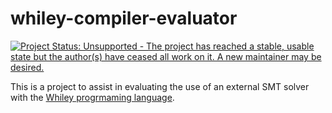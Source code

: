 # whiley-compiler-evaluator

[![Project Status: Unsupported - The project has reached a stable, usable state but the author(s) have ceased all work on it. A new maintainer may be desired.](http://www.repostatus.org/badges/1.0.0/unsupported.svg)](http://www.repostatus.org/#unsupported)

This is a project to assist in evaluating the use of an external SMT solver with the [Whiley progrmaming language](http://whiley.org "Whiley").

